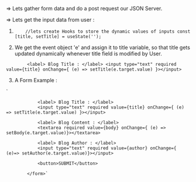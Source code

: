 => Lets gather form data and do a post request our JSON Server.

=> Lets get the input data from user : 

1. `    //lets create Hooks to store the dynamic values of inputs
    const [title, setTitle] = useState('');`

2.  We get the event object 'e' and assign it to title variable, so that title gets updated dynamically whenever title field is modified by User.

`        <label> Blog Title : </label>
                <input type="text" required value={title} onChange={ (e) => setTitle(e.target.value) }></input>`

3. A Form Example : 

`           <form>

                <label> Blog Title : </label>
                <input type="text" required value={title} onChange={ (e) => setTitle(e.target.value) }></input>

                <label> Blog Content : </label>
                <textarea required value={body} onChange={ (e) => setBody(e.target.value)}></textarea>

                <label> Blog Author : </label>
                <input type="text" required value={author} onChange={ (e)=> setAuthor(e.target.value)}></input>

                <button>SUBMIT</button>

            </form>`
